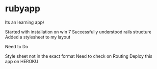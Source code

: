 rubyapp
=======
Its an learning app/

Started with installation on win 7
Successfully understood rails structure
Added a stylesheet to my layout


Need to Do

Style sheet not in the exact format
Need to check on Routing
Deploy this app on HEROKU
